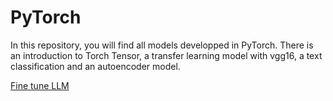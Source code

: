 # PyTorch
In this repository, you will find all models developped in PyTorch. 
There is an introduction to Torch Tensor, a transfer learning model with vgg16, a text classification and an autoencoder model.

[Fine tune LLM](https://pub.towardsai.net/training-a-large-language-model-to-give-non-legal-advice-b9f6d7d11016)
